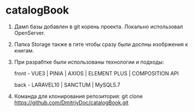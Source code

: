 # catalogBook
1. Дамп базы добавлен в git корень проекта. Локально использовал OpenServer.
2. Папка Storage также в гите чтобы сразу были доспны изобржения к книгам.
3. При разрабтке были использованы технологии и подходы:
   
    front - VUE3 | PINIA | AXIOS | ELEMENT PLUS | COMPOSITION API

    back - LARAVEL10 | SANCTUM | MySQL5.7
4. Команда для клонирования репозитория: git clone https://github.com/DmitriyDoc/catalogBook.git
